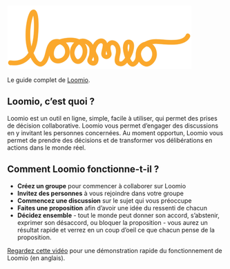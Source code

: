 ![Loomio Logo](logo.png)

Le guide complet de [Loomio](https://loomio.org/).

## Loomio, c‎‎’est quoi&nbsp;?

Loomio est un outil en ligne, simple, facile à utiliser, qui permet des prises de décision collaborative. Loomio vous permet d‎‎’engager des discussions en y invitant les personnes concernées. Au moment opportun, Loomio vous permet de prendre des décisions et de transformer vos délibérations en actions dans le monde réel.

## Comment Loomio fonctionne-t-il&nbsp;?

* **Créez un groupe** pour commencer à collaborer sur Loomio
* **Invitez des personnes** à vous rejoindre dans votre groupe
* **Commencez une discussion** sur le sujet qui vous préoccupe
* **Faites une proposition** afin d‎‎’avoir une idée du ressenti de chacun
* **Décidez ensemble** - tout le monde peut donner son accord, s‎‎’abstenir, exprimer son désaccord, ou bloquer la proposition - vous aurez un résultat rapide et verrez en un coup d‎‎’oeil ce que chacun pense de la proposition.

[Regardez cette vidéo](https://www.youtube.com/watch?v=CoYYNthNxOY) pour une démonstration rapide du fonctionnement de Loomio (en anglais).
